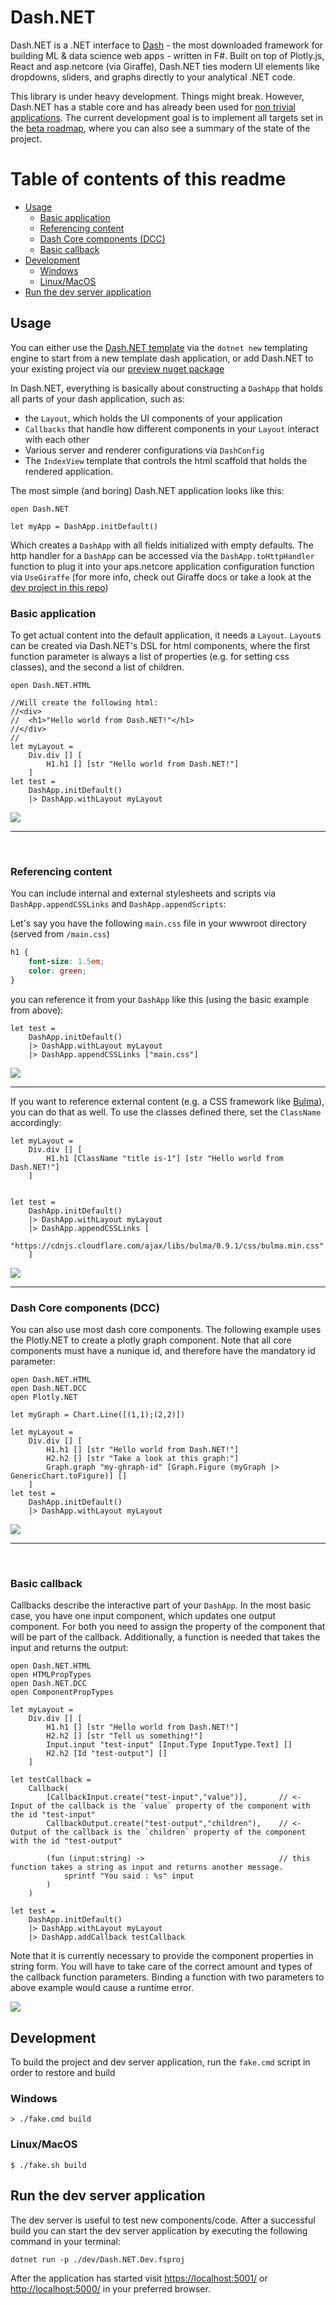 # Dash.NET

Dash.NET is a .NET interface to [Dash](https://plotly.com/dash/) - the most downloaded framework for building ML &amp; data science web apps - written in F#. Built on top of Plotly.js, React and asp.netcore (via Giraffe), Dash.NET ties modern UI elements like dropdowns, sliders, and graphs directly to your analytical .NET code.

This library is under heavy development. Things might break. However, Dash.NET has a stable core and has already been used for [non trivial applications](https://github.com/CSBiology/TMEA). The current development goal is to implement all targets set in the [beta roadmap](https://github.com/plotly/Dash.NET/issues/4), where you can also see a summary of the state of the project.

# Table of contents of this readme

<!-- TOC -->

- [Usage](#usage)
    - [Basic application](#basic-application)
    - [Referencing content](#referencing-content)
    - [Dash Core components (DCC)](#dash-core-components-dcc)
    - [Basic callback](#basic-callback)
- [Development](#development)
    - [Windows](#windows)
    - [Linux/MacOS](#linuxmacos)
- [Run the dev server application](#run-the-dev-server-application)

<!-- /TOC -->

## Usage

You can either use the [Dash.NET template](https://github.com/plotly/Dash.NET.Template) via the `dotnet new` templating engine to start from a new template dash application, or add Dash.NET to your existing project via our [preview nuget package](https://www.nuget.org/packages/Dash.NET)

In Dash.NET, everything is basically about constructing a `DashApp` that holds all parts of your dash application, such as:
-  the `Layout`, which holds the UI components of your application
- `Callbacks` that handle how different components in your `Layout` interact with each other
- Various server and renderer configurations via `DashConfig`
- The `IndexView` template that controls the html scaffold that holds the rendered application.

The most simple (and boring) Dash.NET application looks like this:

```F#
open Dash.NET

let myApp = DashApp.initDefault()
```

Which creates a `DashApp` with all fields initialized with empty defaults. The http handler for a `DashApp` can be accessed via the `DashApp.toHttpHandler` function to plug it into your aps.netcore application configuration function via `UseGiraffe` (for more info, check out Giraffe docs or take a look at the [dev project in this repo](https://github.com/plotly/Dash.NET/blob/dev/dev/Program.fs#L104))

### Basic application

To get actual content into the default application, it needs a `Layout`. `Layout`s can be created via Dash.NET's DSL for html components, where the first function parameter is always a list of properties (e.g. for setting css classes), and the second a list of children.

```F#
open Dash.NET.HTML

//Will create the following html:
//<div>
//  <h1>"Hello world from Dash.NET!"</h1>
//</div>
//
let myLayout = 
    Div.div [] [
        H1.h1 [] [str "Hello world from Dash.NET!"]
    ]
let test = 
    DashApp.initDefault()
    |> DashApp.withLayout myLayout
```

![](docsrc/img/hello-world.png)

---

<br>

### Referencing content

You can include internal and external stylesheets and scripts via `DashApp.appendCSSLinks` and `DashApp.appendScripts`:

Let's say you have the following `main.css` file in your wwwroot directory (served from `/main.css`)

```CSS
h1 {
    font-size: 1.5em;
    color: green;
}
```

you can reference it from your `DashApp` like this (using the basic example from above):

```F#
let test = 
    DashApp.initDefault()
    |> DashApp.withLayout myLayout
    |> DashApp.appendCSSLinks ["main.css"]

```

![](docsrc/img/hello-world-green.png)

---

If you want to reference external content (e.g. a CSS framework like [Bulma]()), you can do that as well. To use the classes defined there, set the `ClassName` accordingly:

```F#
let myLayout = 
    Div.div [] [
        H1.h1 [ClassName "title is-1"] [str "Hello world from Dash.NET!"]
    ]


let test = 
    DashApp.initDefault()
    |> DashApp.withLayout myLayout
    |> DashApp.appendCSSLinks [
        "https://cdnjs.cloudflare.com/ajax/libs/bulma/0.9.1/css/bulma.min.css"
    ]
```

![](docsrc/img/hello-world-bulma.png)

---

### Dash Core components (DCC)

You can also use most dash core components. The following example uses the Plotly.NET to create a plotly graph component. Note that all core components must have a nunique id, and therefore have the mandatory id parameter:

```F#
open Dash.NET.HTML
open Dash.NET.DCC
open Plotly.NET

let myGraph = Chart.Line([(1,1);(2,2)])

let myLayout = 
    Div.div [] [
        H1.h1 [] [str "Hello world from Dash.NET!"]
        H2.h2 [] [str "Take a look at this graph:"]
        Graph.graph "my-ghraph-id" [Graph.Figure (myGraph |> GenericChart.toFigure)] []
    ]
let test = 
    DashApp.initDefault()
    |> DashApp.withLayout myLayout
```

![](docsrc/img/hello-graph.png)

---

<br>

### Basic callback

Callbacks describe the interactive part of your `DashApp`. In the most basic case, you have one input component, which updates one output component. For both you need to assign the property of the component that will be part of the callback. Additionally, a function is needed that takes the input and returns the output:

```F#
open Dash.NET.HTML
open HTMLPropTypes
open Dash.NET.DCC
open ComponentPropTypes

let myLayout = 
    Div.div [] [
        H1.h1 [] [str "Hello world from Dash.NET!"]
        H2.h2 [] [str "Tell us something!"]
        Input.input "test-input" [Input.Type InputType.Text] []
        H2.h2 [Id "test-output"] []
    ]

let testCallback =
    Callback(
        [CallbackInput.create("test-input","value")],       // <- Input of the callback is the `value` property of the component with the id "test-input"
        CallbackOutput.create("test-output","children"),    // <- Output of the callback is the `children` property of the component with the id "test-output"
        
        (fun (input:string) ->                              // this function takes a string as input and returns another message.
            sprintf "You said : %s" input
        )
    )

let test = 
    DashApp.initDefault()
    |> DashApp.withLayout myLayout
    |> DashApp.addCallback testCallback
```

Note that it is currently necessary to provide the component properties in string form. You will have to take care of the correct amount and types of the callback function parameters. Binding a function with two parameters to above example would cause a runtime error.

![](docsrc/img/callback.gif)


## Development

To build the project and dev server application, run the `fake.cmd` script in order to restore and build 

### Windows
```
> ./fake.cmd build
```

### Linux/MacOS
```
$ ./fake.sh build
```

## Run the dev server application

The dev server is useful to test new components/code. After a successful build 
you can start the dev server application by executing the following command in your terminal:

```
dotnet run -p ./dev/Dash.NET.Dev.fsproj
```

After the application has started visit [https://localhost:5001/](https://localhost:5001/) or [http://localhost:5000/](http://localhost:5000/) in your preferred browser.